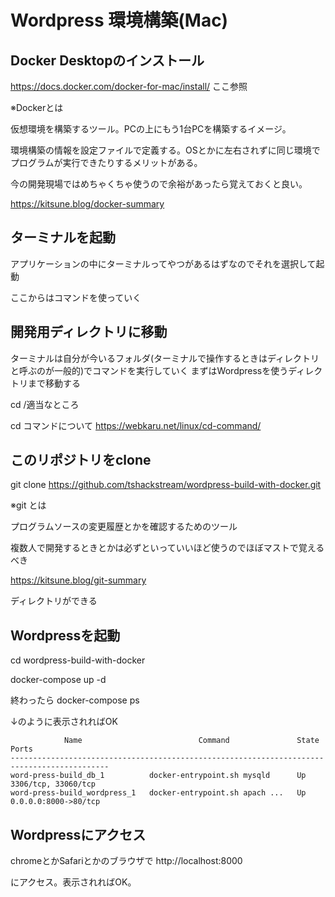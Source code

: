 # Wordpress 環境構築(Mac)

## Docker Desktopのインストール

https://docs.docker.com/docker-for-mac/install/
ここ参照

※Dockerとは

仮想環境を構築するツール。PCの上にもう1台PCを構築するイメージ。

環境構築の情報を設定ファイルで定義する。OSとかに左右されずに同じ環境でプログラムが実行できたりするメリットがある。

今の開発現場ではめちゃくちゃ使うので余裕があったら覚えておくと良い。


https://kitsune.blog/docker-summary

## ターミナルを起動

アプリケーションの中にターミナルってやつがあるはずなのでそれを選択して起動

ここからはコマンドを使っていく

## 開発用ディレクトリに移動

ターミナルは自分が今いるフォルダ(ターミナルで操作するときはディレクトリと呼ぶのが一般的)でコマンドを実行していく
まずはWordpressを使うディレクトリまで移動する

cd /適当なところ

cd コマンドについて
https://webkaru.net/linux/cd-command/

## このリポジトリをclone

git clone https://github.com/tshackstream/wordpress-build-with-docker.git

※git とは

プログラムソースの変更履歴とかを確認するためのツール

複数人で開発するときとかは必ずといっていいほど使うのでほぼマストで覚えるべき


https://kitsune.blog/git-summary

ディレクトリができる

## Wordpressを起動

cd wordpress-build-with-docker

docker-compose up -d

終わったら
docker-compose ps

↓のように表示されればOK

```
            Name                          Command               State          Ports
--------------------------------------------------------------------------------------------
word-press-build_db_1          docker-entrypoint.sh mysqld      Up      3306/tcp, 33060/tcp
word-press-build_wordpress_1   docker-entrypoint.sh apach ...   Up      0.0.0.0:8000->80/tcp
```

## Wordpressにアクセス

chromeとかSafariとかのブラウザで
http://localhost:8000

にアクセス。表示されればOK。